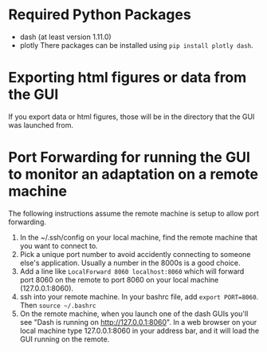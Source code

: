 # Required Python Packages
* dash (at least version 1.11.0)
* plotly
There packages can be installed using `pip install plotly dash`.

# Exporting html figures or data from the GUI

If you export data or html figures, those will be in the directory that the GUI was launched from.

# Port Forwarding for running the GUI to monitor an adaptation on a remote machine

The following instructions assume the remote machine is setup to allow port forwarding.

1. In the ~/.ssh/config on your local machine, find the remote machine that you want to connect to.
1. Pick a unique port number to avoid accidently connecting to someone else's application. Usually a number in the 8000s is a good choice.
1. Add a line like `LocalForward 8060 localhost:8060` which will forward port 8060 on the remote to port 8060 on your local machine (127.0.0.1:8060).
1. ssh into your remote machine. In your bashrc file, add `export PORT=8060`. Then `source ~/.bashrc`
1. On the remote machine, when you launch one of the dash GUIs you'll see "Dash is running on http://127.0.0.1:8060". In a web browser on your local machine type 127.0.0.1:8060 in your address bar, and it will load the GUI running on the remote.

